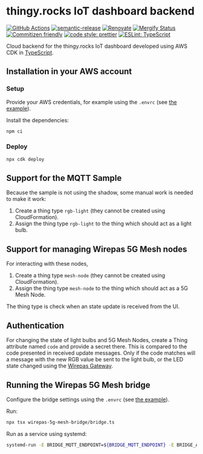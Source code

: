# thingy.rocks IoT dashboard backend

[![GitHub Actions](https://github.com/NordicPlayground/thingy-rocks-cloud-aws-js/workflows/Test%20and%20Release/badge.svg)](https://github.com/NordicPlayground/thingy-rocks-cloud-aws-js/actions)
[![semantic-release](https://img.shields.io/badge/%20%20%F0%9F%93%A6%F0%9F%9A%80-semantic--release-e10079.svg)](https://github.com/semantic-release/semantic-release)
[![Renovate](https://img.shields.io/badge/renovate-enabled-brightgreen.svg)](https://renovatebot.com)
[![Mergify Status](https://img.shields.io/endpoint.svg?url=https://gh.mergify.io/badges/NordicPlayground/thingy-rocks-cloud-aws-js)](https://mergify.io)
[![Commitizen friendly](https://img.shields.io/badge/commitizen-friendly-brightgreen.svg)](http://commitizen.github.io/cz-cli/)
[![code style: prettier](https://img.shields.io/badge/code_style-prettier-ff69b4.svg)](https://github.com/prettier/prettier/)
[![ESLint: TypeScript](https://img.shields.io/badge/ESLint-TypeScript-blue.svg)](https://github.com/typescript-eslint/typescript-eslint)

Cloud backend for the thingy.rocks IoT dashboard developed using AWS CDK in
[TypeScript](https://www.typescriptlang.org/).

## Installation in your AWS account

### Setup

Provide your AWS credentials, for example using the `.envrc` (see
[the example](./envrc.example)).

Install the dependencies:

```bash
npm ci
```

### Deploy

```bash
npx cdk deploy
```

## Support for the MQTT Sample

Because the sample is not using the shadow, some manual work is needed to make
it work:

1. Create a thing type `rgb-light` (they cannot be created using
   CloudFormation).
1. Assign the thing type `rgb-light` to the thing which should act as a light
   bulb.

## Support for managing Wirepas 5G Mesh nodes

For interacting with these nodes,

1. Create a thing type `mesh-node` (they cannot be created using
   CloudFormation).
1. Assign the thing type `mesh-node` to the thing which should act as a 5G Mesh
   Node.

The thing type is check when an state update is received from the UI.

## Authentication

For changing the state of light bulbs and 5G Mesh Nodes, create a Thing
attribute named `code` and provide a secret there. This is compared to the code
presented in received update messages. Only if the code matches will a message
with the new RGB value be sent to the light bulb, or the LED state changed using
the
[Wirepas Gateway](https://developer.wirepas.com/support/solutions/articles/77000489804-wirepas-software-and-apis-overview#Wirepas-Gateway-to-Cloud-API).

## Running the Wirepas 5G Mesh bridge

Configure the bridge settings using the `.envrc` (see
[the example](./envrc.example)).

Run:

```bash
npx tsx wirepas-5g-mesh-bridge/bridge.ts
```

Run as a service using systemd:

```bash
systemd-run -E BRIDGE_MQTT_ENDPOINT=${BRIDGE_MQTT_ENDPOINT} -E BRIDGE_AWS_ACCESS_KEY_ID=${BRIDGE_AWS_ACCESS_KEY_ID} -E BRIDGE_AWS_SECRET_ACCESS_KEY=${BRIDGE_AWS_SECRET_ACCESS_KEY} -E BRIDGE_CONNECTIONS_TABLE_NAME=${BRIDGE_CONNECTIONS_TABLE_NAME} -E BRIDGE_WEBSOCKET_MANAGEMENT_API_URL=${BRIDGE_WEBSOCKET_MANAGEMENT_API_URL} --working-directory ${PWD} npx tsx wirepas-5g-mesh-bridge/bridge.ts
```
